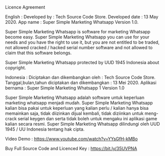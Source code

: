 Licence Agreement 

English : 
Developed by : Tech Source Code Store.
Developed date : 13 May 2020.
App name : Super Simple Marketing Whatsapp Version 1.0.

Super Simple Marketing Whatsapp is software for marketing Whatsapp become easy.
Super Simple Marketing Whatsapp you can use for your needs and you have the right to use it, but you are not entitled to be traded, not allowed cracked / hacked serial number software and not allowed to claim that this software belongs.

Super Simple Marketing Whatsapp protected by UUD 1945 Indonesia about copyright.

Indonesia : 
Diciptakan dan dikembangkan oleh : Tech Source Code Store.
Tanggal,bulan,tahun diciptakan dan dikembangkan : 13 Mei 2020.
Aplikasi bernama : Super Simple Marketing Whatsapp 1 Version 1.0

Super Simple Marketing Whatsapp adalah software untuk keperluan marketing whatsapp menjadi mudah.
Super Simple Marketing Whatsapp kalian bisa pakai untuk keperluan yang kalian perlu / kalian hanya bisa memainkan saja, tidak diizinkan dijual kembali, tidak diziinkan untuk meng-crack serial keygen dan serta tidak boleh untuk mengaku ini aplikasi game kalian secara resmi.
Super Simple Marketing Whatsapp dilindungi oleh UUD 1945 / UU Indonesia tentang hak cipta.

Video Demo : https://www.youtube.com/watch?v=YYsGfH-kMBo

Buy Full Source Code and Licenced Key : https://bit.ly/35UVPNA
